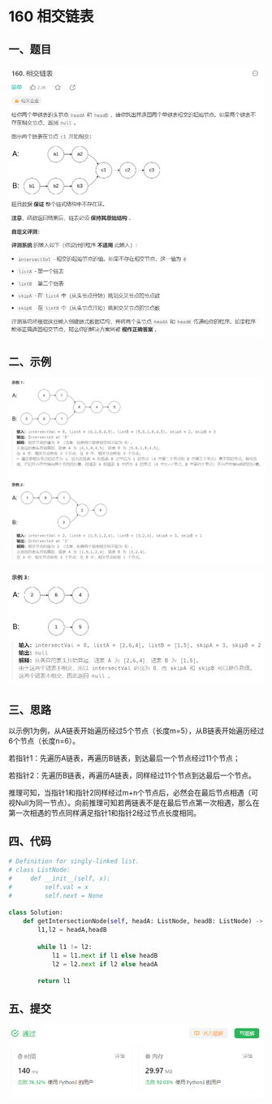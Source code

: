 # 160 相交链表

## 一、题目

![image-20231115233928061](./assets/image-20231115233928061.png)



## 二、示例

![image-20231115234028539](./assets/image-20231115234028539.png)

![image-20231115234106310](./assets/image-20231115234106310.png)



## 三、思路

以示例1为例，从A链表开始遍历经过5个节点（长度m=5），从B链表开始遍历经过6个节点（长度n=6）。

若指针1：先遍历A链表，再遍历B链表，到达最后一个节点经过11个节点；

若指针2：先遍历B链表，再遍历A链表，同样经过11个节点到达最后一个节点。

推理可知，当指针1和指针2同样经过m+n个节点后，必然会在最后节点相遇（可视Null为同一节点）。向前推理可知若两链表不是在最后节点第一次相遇，那么在第一次相遇的节点同样满足指针1和指针2经过节点长度相同。



## 四、代码

```python
# Definition for singly-linked list.
# class ListNode:
#     def __init__(self, x):
#         self.val = x
#         self.next = None

class Solution:
    def getIntersectionNode(self, headA: ListNode, headB: ListNode) -> Optional[ListNode]:
        l1,l2 = headA,headB

        while l1 != l2:
            l1 = l1.next if l1 else headB
            l2 = l2.next if l2 else headA

        return l1 
```



## 五、提交

![image-20231115235655337](./assets/image-20231115235655337.png)